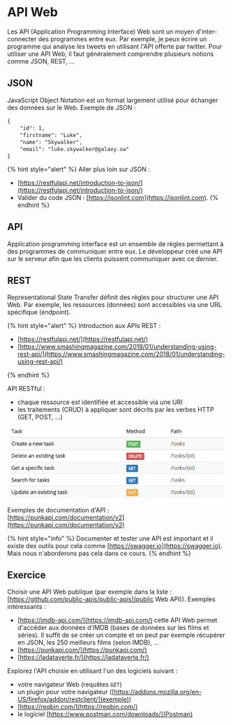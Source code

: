 # API Web

Les API (Application Programming Interface) Web sont un moyen d'inter-connecter des programmes entre eux.
Par exemple, je peux écrire un programme qui analyse les tweets en utilisant l'API offerte par twitter.
Pour utiliser une API Web, il faut généralement comprendre plusieurs notions comme JSON, REST, ...

## JSON

JavaScript Object Notation est un format largement utilisé pour échanger des données sur le Web. Exemple de JSON :

```
{
	"id": 1,
	"firstname": "Luke",
	"name": "Skywalker",
	"email": "luke.skywalker@galaxy.sw"
}
```

{% hint style="alert" %}
Aller plus loin sur JSON :
- [https://restfulapi.net/introduction-to-json/](https://restfulapi.net/introduction-to-json/)
- Valider du code JSON : [https://jsonlint.com](https://jsonlint.com).
{% endhint %}

## API

Application programming interface est un ensemble de règles permettant à des programmes de communiquer entre eux. Le développeur créé une API sur le serveur afin que les clients puissent communiquer avec ce dernier.

## REST

Representational State Transfer définit des règles pour structurer une API Web. Par exemple, les ressources (données) sont accessibles via une URL spécifique (endpoint).

{% hint style="alert" %}
Introduction aux APIs REST :
- [https://restfulapi.net/](https://restfulapi.net/)
- [https://www.smashingmagazine.com/2018/01/understanding-using-rest-api/](https://www.smashingmagazine.com/2018/01/understanding-using-rest-api/)
<!-- - https://perso.liris.cnrs.fr/pierre-antoine.champin/2017/progweb-python/cours/cm3.html -->
{% endhint %}


<!-- ## REST Web API

Une requête HTTP est constituée de 4 éléments.

### endpoint

Le *endpoint* est l'URL de la requête.

Le *root-endpoint* est l'URL de base de l'API.
Par exemple, le root-endpoint de l'API :
- de Github est https://api.github.com
- de Twitter est  https://api.twitter.com

Le *chemin* (path) est le nom de la ressource que l'on souhaite accéder et vient après le root-endpoint dans l'URL.
Doc : https://developer.github.com/v3/repos/#list-repositories-for-a-user
Exemple : https://api.github.com/users/raysan5/repos
permet de récupérer la liste des dépôts git de l'utilsateur raysan5 sur github.


- method :
- headers
- body -->

API RESTful :
- chaque ressource est identifiée et accessible via une URI
- les traitements (CRUD) à appliquer sont décrits par les verbes HTTP (GET, POST, ...)

![Exemple d'API RESTful pour gérer des tâches](../ressources/CRUD_REST/task_api.png)

Exemples de documentation d'API : [https://punkapi.com/documentation/v2](https://punkapi.com/documentation/v2)

{% hint style="info" %}
Documenter et tester une API est important et il existe des outils pour cela comme [https://swagger.io](https://swagger.io).
Mais nous n'aborderons pas cela dans ce cours.
{% endhint %}

## Exercice

Choisir une API Web publique (par exemple dans la liste : [https://github.com/public-apis/public-apis](public Web API)). Exemples intéressants :

- [https://imdb-api.com/](https://imdb-api.com/) cette API Web permet d'accéder aux données d'IMDB (bases de données sur les films et séries). Il suffit de se créer un compte et on peut par exemple récupérer en JSON, les 250 meilleurs films (selon IMDB), ...
- [https://punkapi.com/](https://punkapi.com/)
- [https://ladataverte.fr/](https://ladataverte.fr/)

Explorez l'API choisie en utilisant l'un des logiciels suivant :

- votre navigateur Web (requêtes `GET`)
- un plugin pour votre navigateur ([https://addons.mozilla.org/en-US/firefox/addon/restclient/](exemple))
- [https://reqbin.com/](https://reqbin.com/)
- le logiciel [https://www.postman.com/downloads/](Postman)

<!-- Dans le cas de [https://ladataverte.fr/](https://ladataverte.fr/), essayez de répondre aux questions suivantes :
- La crise sanitaire a t-elle réduit les émissions de CO2. Comparez 2019 et 2020 pour différents pays, régions du monde ou le monde entier.
- ... -->

